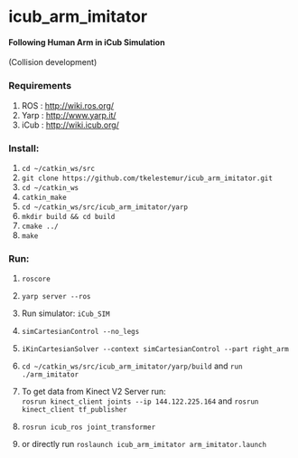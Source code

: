 # icub_arm_imitator

#### Following Human Arm in iCub Simulation

(Collision development)

### Requirements

1. ROS : http://wiki.ros.org/
2. Yarp : http://www.yarp.it/
3. iCub : http://wiki.icub.org/


### Install:  
1. `cd ~/catkin_ws/src`   
2. `git clone https://github.com/tkelestemur/icub_arm_imitator.git`   
3. `cd ~/catkin_ws`   
4. `catkin_make`
5. `cd ~/catkin_ws/src/icub_arm_imitator/yarp`
6. `mkdir build && cd build`
7. `cmake ../`
8. `make`

### Run:  
1. `roscore`
2. `yarp server --ros`  
3. Run simulator: `iCub_SIM`  
4. `simCartesianControl --no_legs`   
5. `iKinCartesianSolver --context simCartesianControl --part right_arm`   
5. `cd ~/catkin_ws/src/icub_arm_imitator/yarp/build` and `run ./arm_imitator`

7. To get data from Kinect V2 Server run:   
`rosrun kinect_client joints --ip 144.122.225.164`
and `rosrun kinect_client tf_publisher`
8. `rosrun icub_ros joint_transformer`
9. or directly run `roslaunch icub_arm_imitator arm_imitator.launch`
